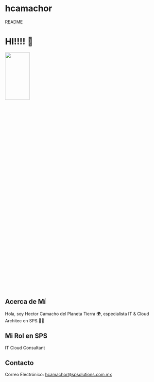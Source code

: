 # hcamachor
README
# HI!!!! 👋
<img src="https://github.com/hcamachorsps/hcamachor/blob/main/BMO.png" width=40% height=20%>        

## Acerca de Mí
Hola, soy Hector Camacho del Planeta Tierra 🌍, especialista IT & Cloud Architec en SPS.👨‍💻

## Mi Rol en SPS
IT Cloud Consultant

## Contacto
Correo Electrónico: hcamachor@spsolutions.com.mx


